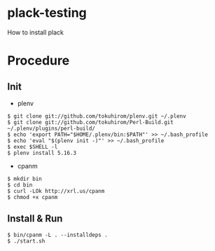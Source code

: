 # plack-testing

How to install plack

# Procedure

## Init

* plenv

```
$ git clone git://github.com/tokuhirom/plenv.git ~/.plenv
$ git clone git://github.com/tokuhirom/Perl-Build.git ~/.plenv/plugins/perl-build/
$ echo 'export PATH="$HOME/.plenv/bin:$PATH"' >> ~/.bash_profile
$ echo 'eval "$(plenv init -)"' >> ~/.bash_profile
$ exec $SHELL -l
$ plenv install 5.16.3
```

* cpanm

```
$ mkdir bin
$ cd bin
$ curl -LOk http://xrl.us/cpanm
$ chmod +x cpanm
```

## Install & Run

```
$ bin/cpanm -L . --installdeps .
$ ./start.sh
```
